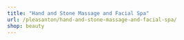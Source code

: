 ```yaml
---
title: "Hand and Stone Massage and Facial Spa"
url: /pleasanton/hand-and-stone-massage-and-facial-spa/
shop: beauty
---
```

